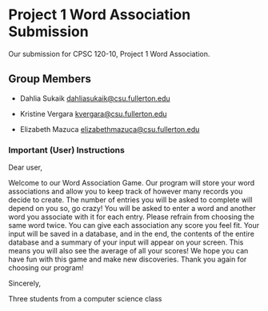 # Project 1 Word Association Submission 

Our submission for CPSC 120-10, Project 1 Word Association.

## Group Members 

* Dahlia Sukaik <dahliasukaik@csu.fullerton.edu>

* Kristine Vergara <kvergara@csu.fullerton.edu>

* Elizabeth Mazuca <elizabethmazuca@csu.fullerton.edu>

### Important (User) Instructions 


Dear user, 

Welcome to our Word Association Game. Our program will store your word associations and allow you to keep track of however many records you decide to create. The number of entries you will be asked to complete will depend on you so, go crazy! You will be asked to enter a word and another word you associate with it for each entry. Please refrain from choosing the same word twice. You can give each association any score you feel fit. Your input will be saved in a database, and in the end, the contents of the entire database and a summary of your input will appear on your screen. This means you will also see the average of all your scores! We hope you can have fun with this game and make new discoveries. Thank you again for choosing our program!

Sincerely,


Three students from a computer science class
